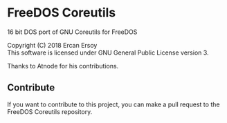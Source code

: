 # FreeDOS Coreutils

16 bit DOS port of GNU Coreutils for FreeDOS

Copyright (C) 2018 Ercan Ersoy<br>
This software is licensed under GNU General Public License version 3.

Thanks to Atnode for his contributions.

## Contribute

If you want to contribute to this project, you can make a pull request to the FreeDOS Coreutils repository.